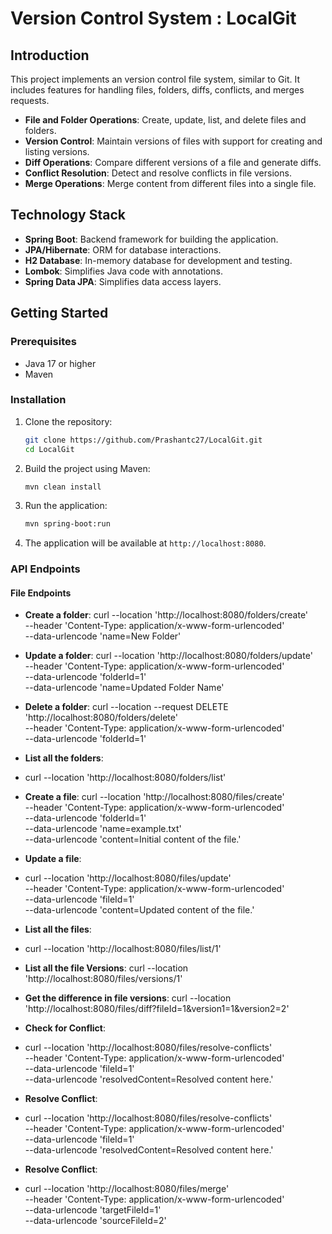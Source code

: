 # Version Control System : LocalGit

## Introduction

This project implements an version control file system, similar to Git. It includes features for handling files, folders, diffs, conflicts, and merges requests.
- **File and Folder Operations**: Create, update, list, and delete files and folders.
- **Version Control**: Maintain versions of files with support for creating and listing versions.
- **Diff Operations**: Compare different versions of a file and generate diffs.
- **Conflict Resolution**: Detect and resolve conflicts in file versions.
- **Merge Operations**: Merge content from different files into a single file.

## Technology Stack

- **Spring Boot**: Backend framework for building the application.
- **JPA/Hibernate**: ORM for database interactions.
- **H2 Database**: In-memory database for development and testing.
- **Lombok**: Simplifies Java code with annotations.
- **Spring Data JPA**: Simplifies data access layers.

## Getting Started

### Prerequisites

- Java 17 or higher
- Maven

### Installation

1. Clone the repository:
    ```bash
    git clone https://github.com/Prashantc27/LocalGit.git
    cd LocalGit
    ```

2. Build the project using Maven:
    ```bash
    mvn clean install
    ```

3. Run the application:
    ```bash
    mvn spring-boot:run
    ```

4. The application will be available at `http://localhost:8080`.

### API Endpoints

#### File Endpoints

- **Create a folder**:
 curl --location 'http://localhost:8080/folders/create' \
--header 'Content-Type: application/x-www-form-urlencoded' \
--data-urlencode 'name=New Folder'

- **Update a folder**:
  curl --location 'http://localhost:8080/folders/update' \
--header 'Content-Type: application/x-www-form-urlencoded' \
--data-urlencode 'folderId=1' \
--data-urlencode 'name=Updated Folder Name'

- **Delete a folder**:
  curl --location --request DELETE 'http://localhost:8080/folders/delete' \
--header 'Content-Type: application/x-www-form-urlencoded' \
--data-urlencode 'folderId=1'

- **List all the folders**:
- curl --location 'http://localhost:8080/folders/list'
  
- **Create a file**: 
 curl --location 'http://localhost:8080/files/create' \
--header 'Content-Type: application/x-www-form-urlencoded' \
--data-urlencode 'folderId=1' \
--data-urlencode 'name=example.txt' \
--data-urlencode 'content=Initial content of the file.'
  
- **Update a file**:
- curl --location 'http://localhost:8080/files/update' \
--header 'Content-Type: application/x-www-form-urlencoded' \
--data-urlencode 'fileId=1' \
--data-urlencode 'content=Updated content of the file.'

- **List all the files**:
- curl --location 'http://localhost:8080/files/list/1'

- **List all the file Versions**:
  curl --location 'http://localhost:8080/files/versions/1'

- **Get the difference in file versions**:
  curl --location 'http://localhost:8080/files/diff?fileId=1&version1=1&version2=2'

- **Check for Conflict**:
- curl --location 'http://localhost:8080/files/resolve-conflicts' \
--header 'Content-Type: application/x-www-form-urlencoded' \
--data-urlencode 'fileId=1' \
--data-urlencode 'resolvedContent=Resolved content here.'

- **Resolve Conflict**:
- curl --location 'http://localhost:8080/files/resolve-conflicts' \
--header 'Content-Type: application/x-www-form-urlencoded' \
--data-urlencode 'fileId=1' \
--data-urlencode 'resolvedContent=Resolved content here.'

- **Resolve Conflict**:
- curl --location 'http://localhost:8080/files/merge' \
--header 'Content-Type: application/x-www-form-urlencoded' \
--data-urlencode 'targetFileId=1' \
--data-urlencode 'sourceFileId=2'
